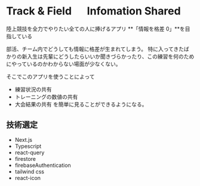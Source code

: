 <!-- @format -->

# Track & Field 　 Infomation Shared

陸上競技を全力でやりたい全ての人に捧げるアプリ
**「情報を格差 0」**を目指している

部活、チーム内でどうしても情報に格差が生まれてしまう。
特に入ってきたばかりの新入生は先輩にどうしたらいいか聞きづらかったり、この練習を何のためにやっているのかわからない場面が少なくない。

そこでこのアプリを使うことによって

- 練習状況の共有
- トレーニングの数値の共有
- 大会結果の共有
  を簡単に見ることができるようになる。

## 技術選定

- Next.js
- Typescript
- react-query
- firestore
- firebaseAuthentication
- tailwind css
- react-icon
